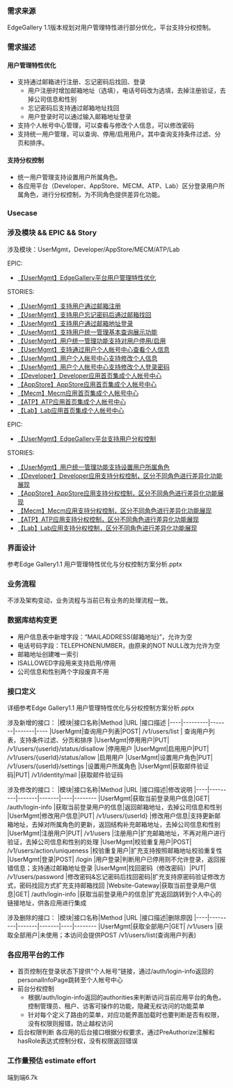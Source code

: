 ### 需求来源
EdgeGallery 1.1版本规划对用户管理特性进行部分优化，平台支持分权控制。

### 需求描述
#### 用户管理特性优化
- 支持通过邮箱进行注册、忘记密码后找回、登录
    - 用户注册时增加邮箱地址（选填），电话号码改为选填，去掉注册验证，去掉公司信息和性别
    - 忘记密码后支持通过邮箱地址找回
    - 用户登录时可以通过输入邮箱地址登录
- 支持个人帐号中心管理，可以查看与修改个人信息，可以修改密码
- 支持统一用户管理，可以查询、停用/启用用户。其中查询支持条件过滤、分页和排序。

#### 支持分权控制
- 统一用户管理支持设置用户所属角色。
- 各应用平台（Developer、AppStore、MECM、ATP、Lab）区分登录用户所属角色，进行分权控制，为不同角色提供差异化功能。
       
### Usecase

### 涉及模块 && EPIC && Story
涉及模块：UserMgmt，Developer/AppStore/MECM/ATP/Lab

EPIC: 
- [【UserMgmt】EdgeGallery平台用户管理特性优化](https://gitee.com/OSDT/dashboard/issues?id=I2E6AI)  

STORIES:
- [【UserMgmt】支持用户通过邮箱注册](https://gitee.com/OSDT/dashboard/issues?id=I2E9LE)  
- [【UserMgmt】支持用户忘记密码后通过邮箱找回](https://gitee.com/OSDT/dashboard/issues?id=I2E9LG)  
- [【UserMgmt】支持用户通过邮箱地址登录](https://gitee.com/OSDT/dashboard/issues?id=I2P8LC)  
- [【UserMgmt】支持用户统一管理基本查询展示功能](https://gitee.com/OSDT/dashboard/issues?id=I2E9M8)  
- [【UserMgmt】用户统一管理功能支持对用户停用/启用](https://gitee.com/OSDT/dashboard/issues?id=I2E9MB)  
- [【UserMgmt】支持通过用户个人帐号中心查看个人信息](https://gitee.com/OSDT/dashboard/issues?id=I2E9LK)  
- [【UserMgmt】用户个人帐号中心支持修改个人信息](https://gitee.com/OSDT/dashboard/issues?id=I2E9LL)  
- [【UserMgmt】用户个人帐号中心支持修改个人登录密码](https://gitee.com/OSDT/dashboard/issues?id=I2E9LM)  
- [【Developer】Developer应用首页集成个人帐号中心](https://gitee.com/OSDT/dashboard/issues?id=I2E9LS)  
- [【AppStore】AppStore应用首页集成个人帐号中心](https://gitee.com/OSDT/dashboard/issues?id=I2E9LX)  
- [【Mecm】Mecm应用首页集成个人帐号中心](https://gitee.com/OSDT/dashboard/issues?id=I2E9M3)  
- [【ATP】ATP应用首页集成个人帐号中心](https://gitee.com/OSDT/dashboard/issues?id=I2E9M4)  
- [【Lab】Lab应用首页集成个人帐号中心](https://gitee.com/OSDT/dashboard/issues?id=I2E9M5)  


EPIC: 
- [【UserMgmt】EdgeGallery平台支持用户分权控制](https://gitee.com/OSDT/dashboard/issues?id=I1QGSH)  

STORIES:
- [【UserMgmt】用户统一管理功能支持设置用户所属角色](https://gitee.com/OSDT/dashboard/issues?id=I23FRE)  
- [【Developer】Developer应用支持分权控制，区分不同角色进行差异化功能展现](https://gitee.com/OSDT/dashboard/issues?id=I2E6S7)  
- [【AppStore】AppStore应用支持分权控制，区分不同角色进行差异化功能展现](https://gitee.com/OSDT/dashboard/issues?id=I2E6SE)  
- [【Mecm】Mecm应用支持分权控制，区分不同角色进行差异化功能展现](https://gitee.com/OSDT/dashboard/issues?id=I2E6SS)  
- [【ATP】ATP应用支持分权控制，区分不同角色进行差异化功能展现](https://gitee.com/OSDT/dashboard/issues?id=I2E6SQ)  
- [【Lab】Lab应用支持分权控制，区分不同角色进行差异化功能展现](https://gitee.com/OSDT/dashboard/issues?id=I2E6T4)  

### 界面设计
参考Edge Gallery1.1 用户管理特性优化与分权控制方案分析.pptx

### 业务流程
不涉及架构变动，业务流程与当前已有业务的处理流程一致。

### 数据库结构变更
- 用户信息表中新增字段：“MAILADDRESS(邮箱地址)”，允许为空
- 电话号码字段：TELEPHONENUMBER，由原来的NOT NULL改为允许为空
- 邮箱地址创建唯一索引
- ISALLOWED字段用来支持启用/停用
- 公司信息和性别两个字段废弃不用


### 接口定义

详细参考Edge Gallery1.1 用户管理特性优化与分权控制方案分析.pptx


涉及新增的接口：
|模块|接口名称|Method |URL |接口描述
|----|---------|-------|-------|----
|UserMgmt|查询用户列表|POST| /v1/users/list | 查询用户列表，支持条件过滤、分页和排序
|UserMgmt|停用用户|PUT| /v1/users/{userId}/status/disallow |停用用户
|UserMgmt|启用用户|PUT| /v1/users/{userId}/status/allow |启用用户
|UserMgmt|设置用户角色|PUT| /v1/users/{userId}/settings |设置用户所属角色
|UserMgmt|获取邮件验证码|PUT| /v1/identity/mail |获取邮件验证码

涉及修改的接口：
|模块|接口名称|Method |URL |接口描述|修改说明
|----|---------|-------|-------|----|--------
|UserMgmt|获取当前登录用户信息|GET| /auth/login-info |获取当前登录用户的信息|返回邮箱地址，去掉公司信息和性别
|UserMgmt|修改用户信息|PUT| /v1/users/{userId} |修改用户信息|支持更新邮箱地址，去掉对所属角色的更新，返回结构补充邮箱地址，去掉公司信息和性别
|UserMgmt|注册用户|PUT| /v1/users |注册用户|扩充邮箱地址，不再对用户进行验证，去掉公司信息和性别的处理
|UserMgmt|校验重复用户|POST| /v1/users/action/uniqueness |校验重复用户|扩充支持按照邮箱地址校验重复性
|UserMgmt|登录|POST| /login |用户登录|判断用户已停用则不允许登录，返回报错信息；支持通过邮箱地址登录
|UserMgmt|找回密码（修改密码）|PUT| /v1/users/password |修改密码&忘记密码后找回密码|扩充支持原密码验证修改方式，密码找回方式扩充支持邮箱找回
|Website-Gateway|获取当前登录用户信息|GET| /auth/login-info |获取当前登录用户的信息|扩充返回跳转到个人中心的链接地址，供各应用进行集成

涉及删除的接口：
|模块|接口名称|Method |URL |接口描述|删除原因
|----|---------|-------|-------|----|--------
|UserMgmt|获取全部用户|GET| /v1/users |获取全部用户|未使用；本访问会提供POST /v1/users/list(查询用户列表)

### 各应用平台的工作
- 首页控制在登录状态下提供“个人帐号”链接，通过/auth/login-info返回的personalInfoPage跳转至个人帐号中心
- 前台分权控制
    - 根据/auth/login-info返回的authorities来判断访问当前应用平台的角色，控制管理员、租户、访客可操作的功能，隐藏无权访问的功能菜单
    - 针对每个定义了路由的菜单，对应功能界面加载时也要判断是否有权限，没有权限则报错，防止越权访问
- 后台权限判断
各应用的后台接口根据分权要求，通过PreAuthorize注解和hasRole表达式控制分权，没有权限返回错误

### 工作量预估 estimate effort
端到端6.7k